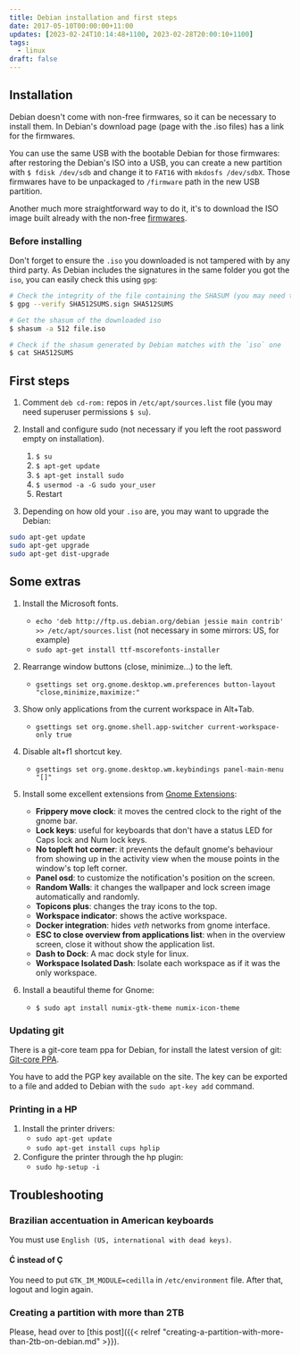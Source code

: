 ```yaml
---
title: Debian installation and first steps
date: 2017-05-10T00:00:00+11:00
updates: [2023-02-24T10:14:48+1100, 2023-02-28T20:00:10+1100]
tags:
  - linux
draft: false
---
```


## Installation

Debian doesn't come with non-free firmwares, so it can be necessary to install them. In Debian's download page (page with the .iso files) has a link for the firmwares.

You can use the same USB with the bootable Debian for those firmwares: after restoring the Debian's ISO into a USB, you can create a new partition with `$ fdisk /dev/sdb` and change it to `FAT16` with `mkdosfs /dev/sdbX`.
Those firmwares have to be unpackaged to `/firmware` path in the new USB partition.

Another much more straightforward way to do it, it's to download the ISO image built already with the non-free [firmwares](https://cdimage.debian.org/cdimage/unofficial/non-free/cd-including-firmware/).

### Before installing

Don't forget to ensure the `.iso` you downloaded is not tampered with by any third party. As Debian includes the signatures in the same folder you got the `iso`, you can easily check this using `gpg`:

```sh
# Check the integrity of the file containing the SHASUM (you may need to import the keys from Debian's keyserver)
$ gpg --verify SHA512SUMS.sign SHA512SUMS

# Get the shasum of the downloaded iso
$ shasum -a 512 file.iso

# Check if the shasum generated by Debian matches with the `iso` one
$ cat SHA512SUMS
```

## First steps

1. Comment `deb cd-rom:` repos in `/etc/apt/sources.list` file (you may need superuser permissions `$ su`).

1. Install and configure sudo (not necessary if you left the root password empty on installation).

   1. `$ su`
   1. `$ apt-get update`
   1. `$ apt-get install sudo`
   1. `$ usermod -a -G sudo your_user`
   1. Restart

1. Depending on how old your `.iso` are, you may want to upgrade the Debian:

```sh
sudo apt-get update
sudo apt-get upgrade
sudo apt-get dist-upgrade
```

## Some extras

1. Install the Microsoft fonts.

   - `echo 'deb http://ftp.us.debian.org/debian jessie main contrib' >> /etc/apt/sources.list` (not necessary in some mirrors: US, for example)
   - `sudo apt-get install ttf-mscorefonts-installer`

1. Rearrange window buttons (close, minimize...) to the left.

   - `gsettings set org.gnome.desktop.wm.preferences button-layout "close,minimize,maximize:"`

1. Show only applications from the current workspace in Alt+Tab.

   - `gsettings set org.gnome.shell.app-switcher current-workspace-only true`

1. Disable alt+f1 shortcut key.

   - `gsettings set org.gnome.desktop.wm.keybindings panel-main-menu "[]"`

1. Install some excellent extensions from [Gnome Extensions](https://extensions.gnome.org/):

   - **Frippery move clock**: it moves the centred clock to the right of the gnome bar.
   - **Lock keys**: useful for keyboards that don't have a status LED for Caps lock and Num lock keys.
   - **No topleft hot corner**: it prevents the default gnome's behaviour from showing up in the activity view when the mouse points in the window's top left corner.
   - **Panel osd**: to customize the notification's position on the screen.
   - **Random Walls**: it changes the wallpaper and lock screen image automatically and randomly.
   - **Topicons plus**: changes the tray icons to the top.
   - **Workspace indicator**: shows the active workspace.
   - **Docker integration**: hides _veth_ networks from gnome interface.
   - **ESC to close overview from applications list**: when in the overview screen, close it without show the application list.
   - **Dash to Dock**: A mac dock style for linux.
   - **Workspace Isolated Dash**: Isolate each workspace as if it was the only workspace.

1. Install a beautiful theme for Gnome:
   - `$ sudo apt install numix-gtk-theme numix-icon-theme`

### Updating git

There is a git-core team ppa for Debian, for install the latest version of git: [Git-core PPA](https://launchpad.net/~git-core).

You have to add the PGP key available on the site. The key can be exported to a file and added to Debian with the `sudo apt-key add` command.

### Printing in a HP

1. Install the printer drivers:
   - `sudo apt-get update`
   - `sudo apt-get install cups hplip`
1. Configure the printer through the hp plugin:
   - `sudo hp-setup -i`

## Troubleshooting

### Brazilian accentuation in American keyboards

You must use `English (US, international with dead keys)`.

#### Ć instead of Ç

You need to put `GTK_IM_MODULE=cedilla` in `/etc/environment` file. After that, logout and login again.

### Creating a partition with more than 2TB

Please, head over to [this post]({{< relref "creating-a-partition-with-more-than-2tb-on-debian.md" >}}).
